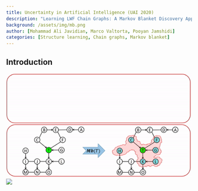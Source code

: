 ```yaml
---
title: Uncertainty in Artificial Intelligence (UAI 2020)
description: "Learning LWF Chain Graphs: A Markov Blanket Discovery Approach"
background: /assets/img/mb.png
author: [Mohammad Ali Javidian, Marco Valtorta, Pooyan Jamshidi]
categories: [Structure learning, Chain graphs, Markov blanket]
---
```


## Introduction
![](https://github.com/majavid/structurelearning/blob/master/assets/img/mblwfcg.gif)
<img src="{{ site.baseurl }}/assets/img/mblwfcg.gif">
